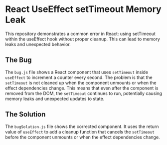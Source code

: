 # React UseEffect setTimeout Memory Leak
This repository demonstrates a common error in React: using setTimeout within the useEffect hook without proper cleanup. This can lead to memory leaks and unexpected behavior.

## The Bug
The `bug.js` file shows a React component that uses `setTimeout` inside `useEffect` to increment a counter every second. The problem is that the `setTimeout` is not cleaned up when the component unmounts or when the effect dependencies change. This means that even after the component is removed from the DOM, the `setTimeout` continues to run, potentially causing memory leaks and unexpected updates to state.

## The Solution
The `bugSolution.js` file shows the corrected component.  It uses the return value of `useEffect` to add a cleanup function that cancels the `setTimeout` before the component unmounts or when the effect dependencies change.
